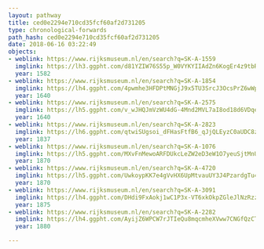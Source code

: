 ```yaml
---
layout: pathway
title: ced0e2294e710cd35fcf60af2d731205
type: chronological-forwards
path_hash: ced0e2294e710cd35fcf60af2d731205
date: 2018-06-16 03:22:49
objects:
- weblink: https://www.rijksmuseum.nl/en/search?q=SK-A-1559
  imglink: https://lh3.ggpht.com/d81YZIW76S55p_W0VYKYIIAdZn6KogEr4z9tbRlx7n8KaKvzFuMF6XJgpk5vzHUJM-K9CDPuWcbVoi8pVTaYPR_5828=s200
  year: 1582
- weblink: https://www.rijksmuseum.nl/en/search?q=SK-A-1854
  imglink: https://lh4.ggpht.com/4pwmhe3HFDPtMNGjJ9x5TU3SrcJ3OcsPrZ6wWpR8u1j9eLGdJbrJ1_tM0sZWWSSYSC12_FzyV-mmvw_Snv_Y-ndiN88=s200
  year: 1640
- weblink: https://www.rijksmuseum.nl/en/search?q=SK-A-2575
  imglink: https://lh5.ggpht.com/v_wJHQJmVzWU4dG-4Mnd2MVL7aI8od18d6VDqegA0p2iqIoWzfOZMoJyexCJxGUAkmMfbAsAt7TfTVtrtjFdWjNRWg=s200
  year: 1640
- weblink: https://www.rijksmuseum.nl/en/search?q=SK-A-2823
  imglink: https://lh6.ggpht.com/qtwiSUgsoi_dFHasFtfB6_qJjQLEyzC0aUDC8zgJl-o6Dh_3SMzba2eEGlyJ-C9SonjuEgcJpiJsPt0gqaLUF6TaPl8c=s200
  year: 1837
- weblink: https://www.rijksmuseum.nl/en/search?q=SK-A-1076
  imglink: https://lh5.ggpht.com/MXvFnMewoARFDUkcLeZW2eD3eW1O7yeuSjtMnUtvttMccqi59w-FwirUyl3g84IsCkuHTNgzJYvr9xl3huy-BL-y_Us=s200
  year: 1870
- weblink: https://www.rijksmuseum.nl/en/search?q=SK-A-4720
  imglink: https://lh5.ggpht.com/UwkoypKK7e4gVvHX6UpMtvauUY3J4PzardgTu4HhTZCwH7ILH-DosX5O5P5UgnCU62MAO_as_sFEEobCkXx1bTvAndtD=s200
  year: 1870
- weblink: https://www.rijksmuseum.nl/en/search?q=SK-A-3091
  imglink: https://lh4.ggpht.com/DHdi9FxAokj1wC1P3x-VT6xkOkpZGleJlNzRzz2Qxxwlz_HnbH0JvYNLOK3LP81_2uWxBveJXcsCanE5ECSXp3cBdA=s200
  year: 1875
- weblink: https://www.rijksmuseum.nl/en/search?q=SK-A-2282
  imglink: https://lh4.ggpht.com/AyijZ6WPCW7rJTIeQu8mqcmheXVww7CNGfQzCTVhj2vUPN95HRnL54UP5A0HKlMRvqVzpPIl0wxgyOlNU3Uw1zWuh7U=s200
  year: 1880

---
```

